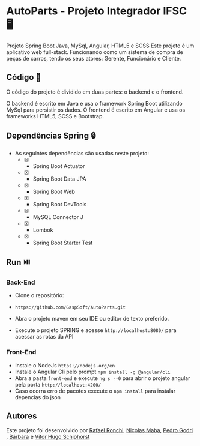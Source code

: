 # AutoParts - Projeto Integrador IFSC 🖥️

Projeto Spring Boot Java, MySql, Angular, HTML5 e SCSS
Este projeto é um aplicativo web full-stack. Funcionando como um sistema de compra de peças de carros, tendo os seus atores: Gerente, Funcionário e Cliente.

## Código 📖
O código do projeto é dividido em duas partes: o backend e o frontend.

O backend é escrito em Java e usa o framework Spring Boot utilizando MySql para persistir os dados. O frontend é escrito em Angular e usa os frameworks HTML5, SCSS e Bootstrap.

## Dependências Spring 🔒
- As seguintes dependências são usadas neste projeto:
  - [X] - Spring Boot Actuator
  - [X] - Spring Boot Data JPA
  - [X] - Spring Boot Web
  - [X] - Spring Boot DevTools
  - [X] - MySQL Connector J
  - [X] - Lombok
  - [X] - Spring Boot Starter Test

## Run ⏯️

### Back-End
- Clone o repositório:
- ``` https://github.com/GaspSoft/AutoParts.git ```

- Abra o projeto maven em seu IDE ou editor de texto preferido.
- Execute o projeto SPRING e acesse ``` http://localhost:8080/ ``` para acessar as rotas da API

### Front-End
- Instale o NodeJs ``` https://nodejs.org/en ```
- Instale o Angular Cli pelo prompt ``` npm install -g @angular/cli ```
- Abra a pasta ``` front-end ``` e execute ``` ng s --0 ``` para abrir o projeto angular pela porta ``` http://localhost:4200/ ```
- Caso ocorra erro de pacotes execute o ``` npm install ``` para instalar depencias do json

## Autores 
Este projeto foi desenvolvido por [Rafael Ronchi](https://github.com/RafaelRonchi), [Nicolas Maba](https://github.com/NicolasRicardoMaba), [Pedro Godri
](https://github.com/pedrogodri), [Bárbara](https://github.com/BahNasc) e [Vitor Hugo Schiphorst](https://github.com/VitorSchiphorst)

